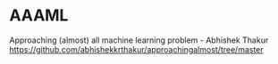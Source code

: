 # AAAML
 Approaching (almost) all machine learning problem - Abhishek Thakur
https://github.com/abhishekkrthakur/approachingalmost/tree/master
